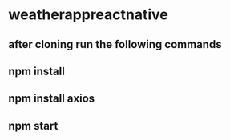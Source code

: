 # weatherappreactnative 
## after cloning run the following commands
## npm install 
## npm install axios 
## npm start 
